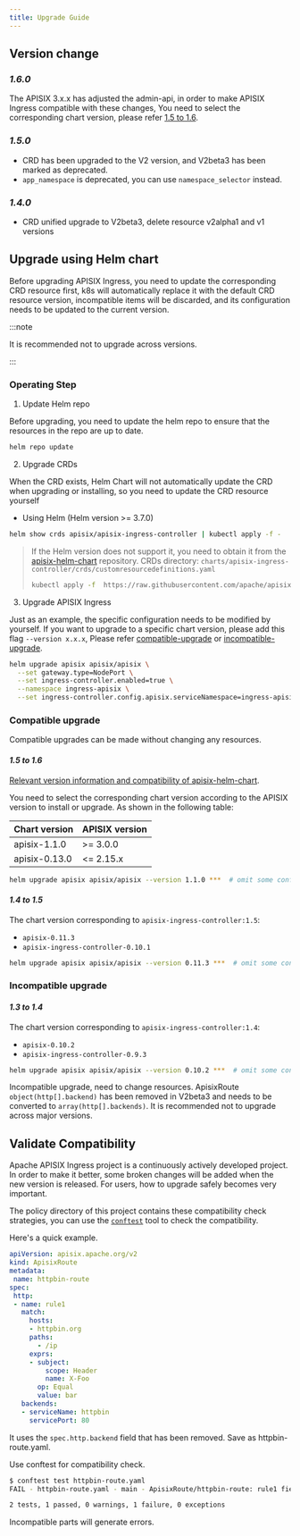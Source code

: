 ```yaml
---
title: Upgrade Guide
---
```


<!--
#
# Licensed to the Apache Software Foundation (ASF) under one or more
# contributor license agreements.  See the NOTICE file distributed with
# this work for additional information regarding copyright ownership.
# The ASF licenses this file to You under the Apache License, Version 2.0
# (the "License"); you may not use this file except in compliance with
# the License.  You may obtain a copy of the License at
#
#     http://www.apache.org/licenses/LICENSE-2.0
#
# Unless required by applicable law or agreed to in writing, software
# distributed under the License is distributed on an "AS IS" BASIS,
# WITHOUT WARRANTIES OR CONDITIONS OF ANY KIND, either express or implied.
# See the License for the specific language governing permissions and
# limitations under the License.
#
-->

## Version change

### ***1.6.0***

The APISIX 3.x.x has adjusted the admin-api, in order to make APISIX Ingress compatible with these changes, You need to select the corresponding chart version, please refer [1.5 to 1.6](#15-to-16).

### ***1.5.0***

- CRD has been upgraded to the V2 version, and V2beta3 has been marked as deprecated.
- `app_namespace` is deprecated, you can use `namespace_selector` instead.

### ***1.4.0***

- CRD unified upgrade to V2beta3, delete resource v2alpha1 and v1 versions

## Upgrade using Helm chart

Before upgrading APISIX Ingress, you need to update the corresponding CRD resource first, k8s will automatically replace it with the default CRD resource version, incompatible items will be discarded, and its configuration needs to be updated to the current version.

:::note

It is recommended not to upgrade across versions.

:::

### Operating Step

1. Update Helm repo

Before upgrading, you need to update the helm repo to ensure that the resources in the repo are up to date.

```sh
helm repo update
```

2. Upgrade CRDs

When the CRD exists, Helm Chart will not automatically update the CRD when upgrading or installing, so you need to update the CRD resource yourself

- Using Helm (Helm version >= 3.7.0)

```sh
helm show crds apisix/apisix-ingress-controller | kubectl apply -f -
```

> If the Helm version does not support it, you need to obtain it from the [apisix-helm-chart](https://github.com/apache/apisix-helm-chart) repository.
> CRDs directory: `charts/apisix-ingress-controller/crds/customresourcedefinitions.yaml`
>
> ```sh
> kubectl apply -f  https://raw.githubusercontent.com/apache/apisix-helm-chart/apisix-0.12.3/charts/apisix-ingress-controller/crds/customresourcedefinitions.yaml
> ```

3. Upgrade APISIX Ingress

Just as an example, the specific configuration needs to be modified by yourself. If you want to upgrade to a specific chart version, please add this flag `--version x.x.x`, Please refer [compatible-upgrade](#compatible-upgrade) or [incompatible-upgrade](#incompatible-upgrade).

```sh
helm upgrade apisix apisix/apisix \
  --set gateway.type=NodePort \
  --set ingress-controller.enabled=true \
  --namespace ingress-apisix \
  --set ingress-controller.config.apisix.serviceNamespace=ingress-apisix
```

### Compatible upgrade

Compatible upgrades can be made without changing any resources.

#### ***1.5 to 1.6***

[Relevant version information and compatibility of apisix-helm-chart](https://github.com/apache/apisix-helm-chart#compatibility-matrix).

You need to select the corresponding chart version according to the APISIX version to install or upgrade. As shown in the following table:

|Chart version| APISIX version |
|--| ---|
|apisix-1.1.0| >= 3.0.0 |
|apisix-0.13.0| <= 2.15.x |

```sh
helm upgrade apisix apisix/apisix --version 1.1.0 ***  # omit some configuration
```

#### ***1.4 to 1.5***

The chart version corresponding to `apisix-ingress-controller:1.5`:

* `apisix-0.11.3`
* `apisix-ingress-controller-0.10.1`

```sh
helm upgrade apisix apisix/apisix --version 0.11.3 ***  # omit some configuration
```

### Incompatible upgrade

#### ***1.3 to 1.4***

The chart version corresponding to `apisix-ingress-controller:1.4`:

* `apisix-0.10.2`
* `apisix-ingress-controller-0.9.3`

```sh
helm upgrade apisix apisix/apisix --version 0.10.2 ***  # omit some configuration
```

Incompatible upgrade, need to change resources.
ApisixRoute `object(http[].backend)` has been removed in V2beta3 and needs to be converted to `array(http[].backends)`. It is recommended not to upgrade across major versions.

## Validate Compatibility

Apache APISIX Ingress project is a continuously actively developed project.
In order to make it better, some broken changes will be added when the new version is released.
For users, how to upgrade safely becomes very important.

The policy directory of this project contains these compatibility check strategies,
you can use the [`conftest`](https://github.com/open-policy-agent/conftest) tool to check the compatibility.

Here's a quick example.

```yaml
apiVersion: apisix.apache.org/v2
kind: ApisixRoute
metadata:
 name: httpbin-route
spec:
 http:
 - name: rule1
   match:
     hosts:
     - httpbin.org
     paths:
       - /ip
     exprs:
     - subject:
         scope: Header
         name: X-Foo
       op: Equal
       value: bar
   backends:
   - serviceName: httpbin
     servicePort: 80
```

It uses the `spec.http.backend` field that has been removed.
Save as httpbin-route.yaml.

Use conftest for compatibility check.

```bash
$ conftest test httpbin-route.yaml
FAIL - httpbin-route.yaml - main - ApisixRoute/httpbin-route: rule1 field http.backend has been removed, use http.backends instead.

2 tests, 1 passed, 0 warnings, 1 failure, 0 exceptions
```

Incompatible parts will generate errors.
